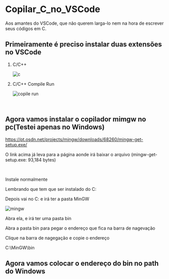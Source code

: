 # Copilar_C_no_VSCode
Aos amantes do  VSCode, que não querem larga-lo nem na hora de escrever seus códigos em C.

## Primeiramente é preciso instalar duas extensões no VSCode
<ol>
  <li>C/C++</li>
  
  ![c](https://user-images.githubusercontent.com/48113700/71306763-6fd44a80-23c3-11ea-95b2-60b56ffeaf22.jpg)
  <li>C/C++ Compile Run</li>

  ![copile run](https://user-images.githubusercontent.com/48113700/71306791-c6da1f80-23c3-11ea-9309-13dd65ae8945.jpg)
</ol>

<br>

## Agora vamos instalar o copilador mimgw no pc(Testei apenas no Windows)

https://pt.osdn.net/projects/mingw/downloads/68260/mingw-get-setup.exe/
<p>O link acima já leva para a página aonde irá baixar o arquivo (mingw-get-setup.exe: 93,184 bytes)</p>
<br>
<p>Instale normalmente</p>
<p>Lembrando que tem que ser instalado do C:</p>
<p>Depois vai no C: e irá ter a pasta MinGW </p>

![mingw](https://user-images.githubusercontent.com/48113700/71306853-c1c9a000-23c4-11ea-84ad-2ced3b59cdf4.jpg)

<p>Abra ela, e irá ter uma pasta bin </p>
<p>Abra a pasta bin para pegar o endereço que fica na barra de nagevação </p>
<p>Clique na barra de nagegação e copie o endereço</p>
<p>C:\MinGW\bin</p>

## Agora vamos colocar  o endereço do bin no path do Windows
<p></p>
<p></p>
<p></p>
